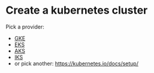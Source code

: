 # Create a kubernetes cluster

Pick a provider:

- [GKE](https://cloud.google.com/kubernetes-engine/docs/quickstart)
- [EKS](https://docs.aws.amazon.com/eks/latest/userguide/getting-started.html)
- [AKS](https://docs.microsoft.com/en-us/azure/aks/kubernetes-walkthrough)
- [IKS](https://cloud.ibm.com/docs/containers?topic=containers-getting-started)
- or pick another: https://kubernetes.io/docs/setup/
